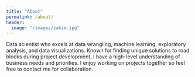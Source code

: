 ```yaml
---
title: "About"
permalink: /about/
header:
  image: "/images/zakim.jpg"
---
```


Data scientist who excels at data wrangling, machine learning, exploratory analysis, and data visualizations.  Known for finding unique solutions to road blocks during project development, I have a high-level understanding of business needs and priorities.  I enjoy working on projects together so feel free to contact me for collaboration.


